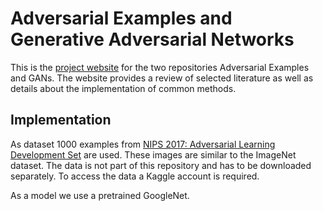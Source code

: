 # Adversarial Examples and Generative Adversarial Networks

This is the [project website](https://daved01.github.io/Adversarial_Examples_GANs/) for the two repositories Adversarial Examples and GANs. The website provides a review of selected literature as well as details about the implementation of common methods. 

## Implementation
As dataset 1000 examples from [NIPS 2017: Adversarial Learning Development Set](https://www.kaggle.com/google-brain/nips-2017-adversarial-learning-development-set#categories.csv) are used. These images are similar to the ImageNet dataset. The data is not part of this repository and has to be downloaded separately. To access the data a Kaggle account is required.

As a model we use a pretrained GoogleNet.